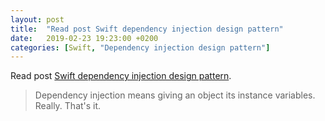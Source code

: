 ```yaml
---
layout: post
title:  "Read post Swift dependency injection design pattern"
date:   2019-02-23 19:23:00 +0200
categories: [Swift, "Dependency injection design pattern"]
---
```

Read post [Swift dependency injection design pattern](https://theswiftdev.com/2018/07/17/swift-dependency-injection-design-pattern/).

> Dependency injection means giving an object its instance variables. Really. That's it.
